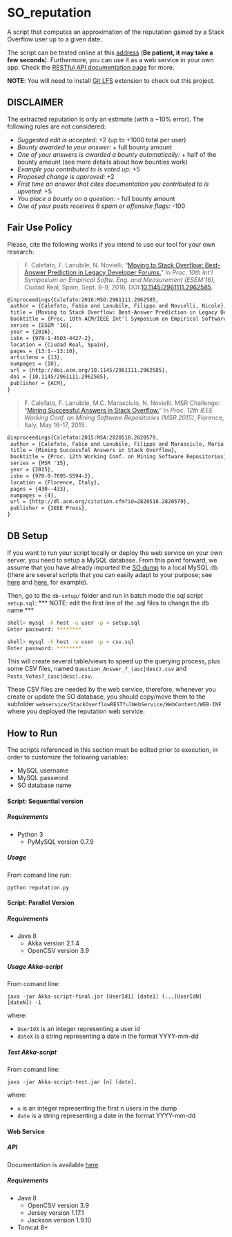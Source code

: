# SO_reputation

A script that computes an approximation of the reputation gained by a Stack Overflow user up to a given date.

The script can be tested online at this [address](http://ugres.di.uniba.it:9090/StackOverflowClient/StackOverflowReputation.jsp) (**Be patient, it may take a few seconds**). Furthermore, you can use it as a web service in your own app. Check the [RESTful API documentation page](https://github.com/collab-uniba/SO_reputation/wiki/RESTful-API-Doc) for more.


**NOTE**: You will need to install [Git LFS](https://git-lfs.github.com) extension to check out this project.

## DISCLAIMER

The extracted reputation is only an estimate (with a ~10% error). The following rules are not considered:

*   _Suggested edit is accepted:_ +2 (up to +1000 total per user)
*   _Bounty awarded to your answer:_ + full bounty amount
*   _One of your answers is awarded a bounty automatically:_ + half of the bounty amount (see more details about how bounties work)
*   _Example you contributed to is voted up:_ +5
*   _Proposed change is approved:_ +2
*   _First time an answer that cites documentation you contributed to is upvoted:_ +5
*   _You place a bounty on a question:_ - full bounty amount
*   _One of your posts receives 6 spam or offensive flags:_ -100

## Fair Use Policy
Please, cite the following works if you intend to use our tool for your own research:
> F. Calefato, F. Lanubile, N. Novielli. “[Moving to Stack Overflow: Best-Answer Prediction in Legacy Developer Forums.](http://collab.di.uniba.it/fabio/wp-content/uploads/sites/5/2014/05/a13-calefato.pdf)” In *Proc. 10th Int’l Symposium on Empirical Softw. Eng. and Measurement (ESEM’16)*, Ciudad Real, Spain, Sept. 8-9, 2016, DOI:[10.1145/2961111.2962585](https://doi.org/10.1145/2961111.2962585).
```latex
@inproceedings{Calefato:2016:MSO:2961111.2962585,
 author = {Calefato, Fabio and Lanubile, Filippo and Novielli, Nicole},
 title = {Moving to Stack Overflow: Best-Answer Prediction in Legacy Developer Forums},
 booktitle = {Proc. 10th ACM/IEEE Int'l Symposium on Empirical Software Engineering and Measurement}, 
 series = {ESEM '16},
 year = {2016},
 isbn = {978-1-4503-4427-2},
 location = {Ciudad Real, Spain},
 pages = {13:1--13:10},
 articleno = {13},
 numpages = {10},
 url = {http://doi.acm.org/10.1145/2961111.2962585},
 doi = {10.1145/2961111.2962585},
 publisher = {ACM},
} 
```

>F. Calefato, F. Lanubile, M.C. Marasciulo, N. Novielli. MSR Challenge: “[Mining Successful Answers in Stack Overflow.](http://collab.di.uniba.it/fabio/wp-content/uploads/sites/5/2014/05/MSR_2015_calefato_et_al.pdf)” In *Proc. 12th IEEE Working Conf. on Mining Software Repositories (MSR 2015)*, Florence, Italy, May 16-17, 2015.
```latex
@inproceedings{Calefato:2015:MSA:2820518.2820579,
 author = {Calefato, Fabio and Lanubile, Filippo and Marasciulo, Maria Concetta and Novielli, Nicole},
 title = {Mining Successful Answers in Stack Overflow},
 booktitle = {Proc. 12th Working Conf. on Mining Software Repositories},
 series = {MSR '15},
 year = {2015},
 isbn = {978-0-7695-5594-2},
 location = {Florence, Italy},
 pages = {430--433},
 numpages = {4},
 url = {http://dl.acm.org/citation.cfm?id=2820518.2820579},
 publisher = {IEEE Press},
} 
```
## DB Setup
If you want to run your script locally or deploy the web service on your own server, you need to setup a MySQL database.
From this point forward, we assume that you have already imported the [SO dump](https://archive.org/download/stackexchange) to a local MySQL db (there are several scripts that you can easily adapt to your purpose; see [here](https://gist.github.com/megansquire/877e028504c92e94192d) and [here](https://gist.github.com/tundo91/1e074af39d90629252a7df3fc1066397), for example).

Then, go to the `db-setup/` folder and run in batch mode the sql script `setup.sql`:
*** NOTE: edit the first line of the .sql files to change the db name ***
```bash
shell> mysql -h host -u user -p < setup.sql
Enter password: ********

shell> mysql -h host -u user -p < csv.sql
Enter password: ********
```

This will create several table/views to speed up the querying process, plus some CSV files, named `Question_Answer_?_(asc|desc).csv` and `Posts_Votes?_(asc|desc).csv`. 

These CSV files are needed by the web service, therefore, whenever you create or update the SO database, you should copy/move them to the subfolder `webservice/StackOverflowRESTfulWebService/WebContent/WEB-INF` where you deployed the reputation web service.

## How to Run
The scripts referenced in this section must be edited prior to execution, in order to customize the following variables:
   * MySQL username
   * MySQL password
   * SO database name

#### Script: Sequential version 

##### Requirements  
*	Python 3	
	* PyMySQL version 0.7.9
	
##### Usage
From comand line run:
```
python reputation.py
```

#### Script: Parallel Version 

##### Requirements
*	Java 8
	* Akka version 2.1.4
	* OpenCSV version 3.9

##### Usage Akka-script
From comand line: 
```
java -jar Akka-script-final.jar [UserId1] [date1] (...[UserIdN] [dateN]) -1 
```
where:
* `UserIdX` is an integer representing a user id
* `dateX` is a string representing a date in the format YYYY-mm-dd

##### Test Akka-script
From comand line:
```
java -jar Akka-script-test.jar [n] [date].
```
where:
* `n` is an integer representing the first n users in the dump
* `date` is a string representing a date in the format YYYY-mm-dd

#### Web Service

##### API
Documentation is available [here](https://github.com/collab-uniba/SO_reputation/wiki/RESTful-API-Doc).

##### Requirements
*	Java 8
	* OpenCSV version 3.9
	* Jersey version 1.17.1
	* Jackson version 1.9.10
*	Tomcat 8+

 
